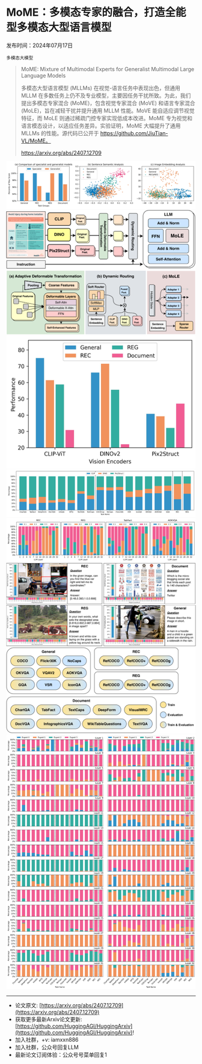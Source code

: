 # MoME：多模态专家的融合，打造全能型多模态大型语言模型
发布时间：2024年07月17日

`多模态大模型`
> MoME: Mixture of Multimodal Experts for Generalist Multimodal Large Language Models
>
> 多模态大型语言模型 (MLLMs) 在视觉-语言任务中表现出色，但通用 MLLM 在多数任务上仍不及专业模型，主要因任务干扰所致。为此，我们提出多模态专家混合 (MoME)，包含视觉专家混合 (MoVE) 和语言专家混合 (MoLE)，旨在减轻干扰并提升通用 MLLM 性能。MoVE 能自适应调节视觉特征，而 MoLE 则通过稀疏门控专家实现低成本改进。MoME 专为视觉和语言模态设计，以适应任务差异。实验证明，MoME 大幅提升了通用 MLLMs 的性能。源代码已公开于 https://github.com/JiuTian-VL/MoME。
>
> https://arxiv.org/abs/2407.12709

![](https://raw.githubusercontent.com/HuggingAGI/HuggingArxiv/main/paper_images/2407.12709/Visualize.jpeg)
![](https://raw.githubusercontent.com/HuggingAGI/HuggingArxiv/main/paper_images/2407.12709/x1.png)
![](https://raw.githubusercontent.com/HuggingAGI/HuggingArxiv/main/paper_images/2407.12709/MoVE_Comp.jpeg)
![](https://raw.githubusercontent.com/HuggingAGI/HuggingArxiv/main/paper_images/2407.12709/MoVE_Visualization.png)
![](https://raw.githubusercontent.com/HuggingAGI/HuggingArxiv/main/paper_images/2407.12709/MoLE_Visualizaion_sub1.png)
![](https://raw.githubusercontent.com/HuggingAGI/HuggingArxiv/main/paper_images/2407.12709/x2.png)
![](https://raw.githubusercontent.com/HuggingAGI/HuggingArxiv/main/paper_images/2407.12709/x3.png)
![](https://raw.githubusercontent.com/HuggingAGI/HuggingArxiv/main/paper_images/2407.12709/MoLE_Visualization_Full.png)

<hr />

- 论文原文: [https://arxiv.org/abs/2407.12709](https://arxiv.org/abs/2407.12709)
- 获取更多最新Arxiv论文更新: [https://github.com/HuggingAGI/HuggingArxiv](https://github.com/HuggingAGI/HuggingArxiv)!
- 加入社群，+v: iamxxn886
- 加入社群，公众号回复LLM
- 最新论文订阅体验：公众号号菜单回复1